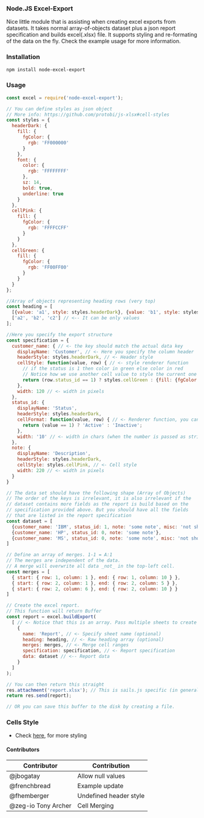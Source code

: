 ### Node.JS Excel-Export

Nice little module that is assisting when creating excel exports from datasets. It takes normal array-of-objects dataset plus a json report specification and builds excel(.xlsx) file. It supports styling and re-formating of the data on the fly. Check the example usage for more information.

### Installation
```bash
npm install node-excel-export
```

### Usage

```javascript
const excel = require('node-excel-export');

// You can define styles as json object
// More info: https://github.com/protobi/js-xlsx#cell-styles
const styles = {
  headerDark: {
    fill: {
      fgColor: {
        rgb: 'FF000000'
      }
    },
    font: {
      color: {
        rgb: 'FFFFFFFF'
      },
      sz: 14,
      bold: true,
      underline: true
    }
  },
  cellPink: {
    fill: {
      fgColor: {
        rgb: 'FFFFCCFF'
      }
    }
  },
  cellGreen: {
    fill: {
      fgColor: {
        rgb: 'FF00FF00'
      }
    }
  }
};

//Array of objects representing heading rows (very top)
const heading = [
  [{value: 'a1', style: styles.headerDark}, {value: 'b1', style: styles.headerDark}, {value: 'c1', style: styles.headerDark}],
  ['a2', 'b2', 'c2'] // <-- It can be only values
];

//Here you specify the export structure
const specification = {
  customer_name: { // <- the key should match the actual data key
    displayName: 'Customer', // <- Here you specify the column header
    headerStyle: styles.headerDark, // <- Header style
    cellStyle: function(value, row) { // <- style renderer function
      // if the status is 1 then color in green else color in red
      // Notice how we use another cell value to style the current one
      return (row.status_id == 1) ? styles.cellGreen : {fill: {fgColor: {rgb: 'FFFF0000'}}}; // <- Inline cell style is possible 
    },
    width: 120 // <- width in pixels
  },
  status_id: {
    displayName: 'Status',
    headerStyle: styles.headerDark,
    cellFormat: function(value, row) { // <- Renderer function, you can access also any row.property
      return (value == 1) ? 'Active' : 'Inactive';
    },
    width: '10' // <- width in chars (when the number is passed as string)
  },
  note: {
    displayName: 'Description',
    headerStyle: styles.headerDark,
    cellStyle: styles.cellPink, // <- Cell style
    width: 220 // <- width in pixels
  }
}

// The data set should have the following shape (Array of Objects)
// The order of the keys is irrelevant, it is also irrelevant if the
// dataset contains more fields as the report is build based on the
// specification provided above. But you should have all the fields
// that are listed in the report specification
const dataset = [
  {customer_name: 'IBM', status_id: 1, note: 'some note', misc: 'not shown'},
  {customer_name: 'HP', status_id: 0, note: 'some note'},
  {customer_name: 'MS', status_id: 0, note: 'some note', misc: 'not shown'}
]

// Define an array of merges. 1-1 = A:1
// The merges are independent of the data.
// A merge will overwrite all data _not_ in the top-left cell.
const merges = [
  { start: { row: 1, column: 1 }, end: { row: 1, column: 10 } },
  { start: { row: 2, column: 1 }, end: { row: 2, column: 5 } },
  { start: { row: 2, column: 6 }, end: { row: 2, column: 10 } }
]

// Create the excel report.
// This function will return Buffer
const report = excel.buildExport(
  [ // <- Notice that this is an array. Pass multiple sheets to create multi sheet report
    {
      name: 'Report', // <- Specify sheet name (optional)
      heading: heading, // <- Raw heading array (optional)
      merges: merges, // <- Merge cell ranges
      specification: specification, // <- Report specification
      data: dataset // <-- Report data
    }
  ]
);

// You can then return this straight
res.attachment('report.xlsx'); // This is sails.js specific (in general you need to set headers)
return res.send(report);

// OR you can save this buffer to the disk by creating a file.
```
### Cells Style
* Check [here](https://github.com/protobi/js-xlsx#cell-styles), for more styling
#### Contributors
| Contributor   | Contribution   |
| --- | --- |
| @jbogatay | Allow null values |
| @frenchbread | Example update |
| @fhemberger | Undefined header style |
| @zeg-io Tony Archer | Cell Merging |
